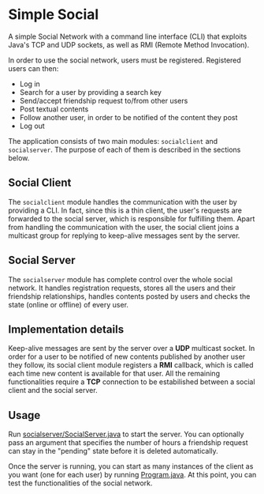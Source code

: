 # Simple Social
A simple Social Network with a command line interface (CLI) that exploits Java's TCP and UDP sockets, as well as RMI (Remote Method Invocation).

In order to use the social network, users must be registered. Registered users can then:
 - Log in
 - Search for a user by providing a search key
 - Send/accept friendship request to/from other users
 - Post textual contents
 - Follow another user, in order to be notified of the content they post
 - Log out

The application consists of two main modules: `socialclient` and `socialserver`. The purpose of each of them is described in the sections below.

## Social Client
The `socialclient` module handles the communication with the user by providing a CLI. In fact, since this is a thin client, the user's requests are forwarded to the social server, which is responsible for fulfilling them. Apart from handling the communication with the user, the social client joins a multicast group for replying to keep-alive messages sent by the server.

## Social Server
The `socialserver` module has complete control over the whole social network. It handles registration requests, stores all the users and their friendship relationships, handles contents posted by users and checks the state (online or offline) of every user.

## Implementation details
Keep-alive messages are sent by the server over a **UDP** multicast socket. In order for a user to be notified of new contents published by another user they follow, its social client module registers a **RMI** callback, which is called each time new content is available for that user. All the remaining functionalities require a **TCP** connection to be estabilished between a social client and the social server. 

## Usage
Run [socialserver/SocialServer.java](socialserver/SocialServer.java) to start the server. You can optionally pass an argument that specifies the number of hours a friendship request can stay in the "pending" state before it is deleted automatically.

Once the server is running, you can start as many instances of the client as you want (one for each user) by running [Program.java](Program.java). At this point, you can test the functionalities of the social network.
